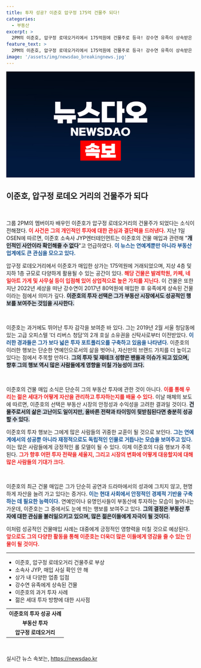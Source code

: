 ```yaml
---
title: 투자 성공? 이준호 압구정 175억 건물주 되다!
categories:
  - 부동산
excerpt: >
  2PM의 이준호, 압구정 로데오거리에서 175억원에 건물주로 등극! 강수연 유족이 상속받은 인기 상가, 그의 투자력에 어떤 변화가 올까? 클릭해서 확인하세요!
feature_text: >
  2PM의 이준호, 압구정 로데오거리에서 175억원에 건물주로 등극! 강수연 유족이 상속받은 인기 상가, 그의 투자력에 어떤 변화가 올까? 클릭해서 확인하세요!
image: '/assets/img/newsdao_breakingnews.jpg'
---
```


<p><img src="/assets/img/newsdao_breakingnews.jpg" alt="flaretime 속보" /></p>

<h2 data-ke-size="size26">이준호, 압구정 로데오 거리의 건물주가 되다</h2>

<p data-ke-size="size16">&nbsp;</p>

<p>그룹 2PM의 멤버이자 배우인 이준호가 압구정 로데오거리의 건물주가 되었다는 소식이 전해졌다. <b><span style="color: #ee2323;">이 사건은 그의 개인적인 투자에 대한 관심과 결단력을 드러낸다.</span></b> 지난 1일 OSEN에 따르면, 이준호 소속사 JYP엔터테인먼트는 이준호의 건물 매입과 관련해 "<b><span style="background-color: #21538527;">개인적인 사안이라 확인해줄 수 없다</span></b>"고 언급하였다. <b><span style="color: #1a5490;">이 뉴스는 연예계뿐만 아니라 부동산 업계에도 큰 관심을 모으고 있다.</span></b></p>

<p>압구정 로데오거리에서 이준호가 매입한 상가는 175억원에 거래되었으며, 지상 4층 및 지하 1층 규모로 다양하게 활용될 수 있는 공간이 있다. <b><span style="color: #ee2323;">해당 건물은 발레학원, 카페, 네일아트 가게 및 사무실 등이 입점해 있어 상업적으로 높은 가치를 지닌다.</span></b> 이 건물은 또한 지난 2022년 세상을 떠난 강수연이 2017년 80억원에 매입한 후 유족에게 상속된 건물이라는 점에서 의미가 깊다. <b><span style="background-color: #21538527;">이준호의 투자 선택은 그가 부동산 시장에서도 성공적인 행보를 보여주는 것임을 시사한다.</span></b></p>

<p data-ke-size="size16">&nbsp;</p>

<p>이준호는 과거에도 뛰어난 투자 감각을 보여준 바 있다. 그는 2019년 2월 서울 청담동에 있는 고급 오피스텔 ‘더 리버스 청담’의 2개 호실 소유권을 신탁사로부터 이전받았다. <b><span style="color: #1a5490;">이러한 경과들은 그가 보다 넓은 투자 포트폴리오를 구축하고 있음을 나타낸다.</span></b> 이준호의 이러한 행보는 단순한 연예인으로서의 삶을 벗어나, 자신만의 브랜드 가치를 더 높이고 있다는 점에서 주목할 만하다. <b><span style="background-color: #21538527;">그의 투자 및 재테크 성향은 팬들과 이슈가 되고 있으며, 향후 그의 행보 역시 많은 사람들에게 영향을 미칠 가능성이 크다.</span></b></p>

<p data-ke-size="size16">&nbsp;</p>

<p>이준호의 건물 매입 소식은 단순히 그의 부동산 투자에 관한 것이 아니다. <b><span style="color: #ee2323;">이를 통해 우리는 젊은 세대가 어떻게 자산을 관리하고 투자하는지를 배울 수 있다.</span></b> 이날 매체의 보도에 따르면, 이준호의 선택은 부동산 시장의 안정성과 수익성을 고려한 결과일 것이다. <b><span style="background-color: #21538527;">건물주로서의 삶은 고난이도 일이지만, 올바른 전략과 타이밍이 뒷받침된다면 충분히 성공할 수 있다.</span></b></p>

<p>이준호의 투자 행보는 그에게 많은 사람들의 귀중한 교훈이 될 것으로 보인다. <b><span style="color: #1a5490;">그는 연예계에서의 성공뿐 아니라 재정적으로도 독립적인 인물로 거듭나는 모습을 보여주고 있다.</span></b> 이는 많은 사람들에게 긍정적인 롤 모델이 될 수 있다. 이제 이준호의 다음 행보가 주목된다. <b><span style="color: #ee2323;">그가 향후 어떤 투자 전략을 세울지, 그리고 시장의 변화에 어떻게 대응할지에 대해 많은 사람들의 기대가 크다.</span></b></p>

<p data-ke-size="size16">&nbsp;</p>

<p>이준호의 최근 건물 매입은 그가 단순히 공연과 드라마에서의 성과에 그치지 않고, 현명하게 자산을 늘려 가고 있다는 증거다. <b><span style="color: #1a5490;">이는 현대 사회에서 안정적인 경제적 기반을 구축하는 데 필요한 능력이다.</span></b> 연예인이나 유명인사들이 부동산에 투자하는 모습이 늘어나는 가운데, 이준호는 그 중에서도 눈에 띄는 행보를 보여주고 있다. <b><span style="background-color: #21538527;">그의 결정은 부동산 투자에 대한 관심을 불러일으키고 있으며, 많은 젊은이들에게 자극이 될 것이다.</span></b></p>

<p>이처럼 성공적인 건물매입 사례는 대중에게 긍정적인 영향력을 미칠 것으로 예상된다. <b><span style="color: #ee2323;">앞으로도 그의 다양한 활동을 통해 이준호는 더욱더 많은 이들에게 영감을 줄 수 있는 인물이 될 것이다.</span></b></p>

<hr>

<ul>
    <li>이준호, 압구정 로데오거리 건물주로 부상</li>
    <li>소속사 JYP, 매입 사실 확인 안 해</li>
    <li>상가 내 다양한 업종 입점</li>
    <li>강수연 유족에게 상속된 건물</li>
    <li>이준호의 과거 투자 사례</li>
    <li>젊은 세대 투자 방향에 대한 시사점</li>
</ul>

<table>
    <tr>
        <td style="text-align: center; height: 17px;"><b>이준호의 투자 성공 사례</b></td>
    </tr>
    <tr>
        <td style="text-align: center; height: 17px;"><b>부동산 투자</b></td>
    </tr>
    <tr>
        <td style="text-align: center; height: 17px;"><b>압구정 로데오거리</b></td>
    </tr>
</table> 

<p data-ke-size="size16">&nbsp;</p>
실시간 뉴스 속보는, <a href="https://newsdao.kr" rel="dofollow">https://newsdao.kr</a>


